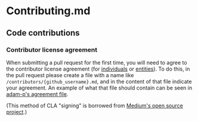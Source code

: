 # Contributing.md

## Code contributions

### Contributor license agreement

When submitting a pull request for the first time, you will need to agree to the contributor license agreement (for [individuals](https://github.com/payske-dev/vaipn-tunnel-core/blob/master/CLA-individual.md) or [entities](https://github.com/payske-dev/vaipn-tunnel-core/blob/master/CLA-entity.md)). To do this, in the pull request please create a file with a name like `/contributors/{github_username}.md`, and in the content of that file indicate your agreement. An example of what that file should contain can be seen in [adam-p's agreement file](https://github.com/payske-dev/vaipn-tunnel-core/blob/master/contributors/adam-p.md).

(This method of CLA "signing" is borrowed from [Medium's open source project](https://github.com/medium/opensource).)
